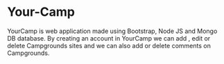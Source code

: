 # Your-Camp
YourCamp is web application made using Bootstrap, Node JS and Mongo DB database. By creating an account in YourCamp we can add , edit or delete Campgrounds sites  and we can also add or delete comments on Campgrounds.
